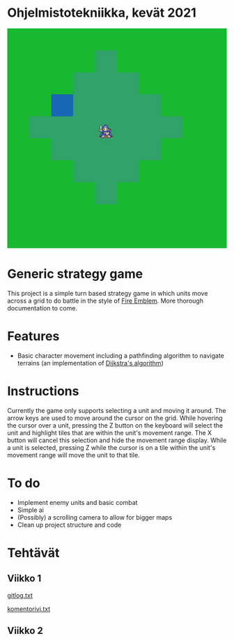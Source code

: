 # Ohjelmistotekniikka, kevät 2021

![](https://github.com/RadicalOyster/ot-harjoitustyo/blob/master/screenshot.png)

# Generic strategy game
This project is a simple turn based strategy game in which units move across a grid to do battle in the style of [Fire Emblem](https://en.wikipedia.org/wiki/Fire_Emblem:_Shadow_Dragon_and_the_Blade_of_Light). More thorough documentation to come.

# Features
* Basic character movement including a pathfinding algorithm to navigate terrains (an implementation of [Dijkstra's algorithm](https://en.wikipedia.org/wiki/Dijkstra%27s_algorithm))

# Instructions
Currently the game only supports selecting a unit and moving it around.
The arrow keys are used to move around the cursor on the grid. While hovering the cursor over a unit, pressing the Z button on the keyboard will select the unit and highlight tiles that are within the unit's movement range. The X button will cancel this selection and hide the movement range display. While a unit is selected, pressing Z while the cursor is on a tile within the unit's movement range will move the unit to that tile. 

# To do
* Implement enemy units and basic combat
* Simple ai
* (Possibly) a scrolling camera to allow for bigger maps
* Clean up project structure and code

# Tehtävät

## Viikko 1

[gitlog.txt](https://github.com/RadicalOyster/ot-harjoitustyo/blob/master/laskarit/viikko1/gitlog.txt)

[komentorivi.txt](https://github.com/RadicalOyster/ot-harjoitustyo/blob/master/laskarit/viikko1/komentorivi.txt)

## Viikko 2

